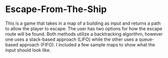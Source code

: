 # Escape-From-The-Ship
This is a game that takes in a map of a building as input and returns a path to allow the player to escape.
The user has two options for how the escape route will be found. Both methods utilize a backtracking algorithm, however one uses a stack-based approach (LIFO) while the other uses a queue-based approach (FIFO).
I included a few sample maps to show what the input should look like.
